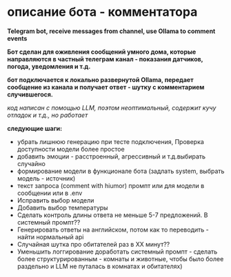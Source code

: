 # описание бота - комментатора
**Telegram bot, receive messages from channel, use Ollama to comment events**

**Бот сделан для оживления сообщений умного дома, которые направляются в частный телеграм канал - показания датчиков, погода, уведомления и т.д.**

**бот подключается к локально развернутой Ollama, передает сообщение из канала и получает ответ - шутку с комментарием случившегося.**

_код написан с помощью LLM, поэтом неоптимальный, содержит кучу отладок и т.д., но работает_

**следующие шаги:**

*   убрать лишнюю генерацию при тесте подключения, Проверка доступности модели более простое
*   добавить эмоции - расстроенный, агрессивный и т.д.выбирать случайно
*   формирование модели в функционале бота (задлать system, выбрать модель - источник)
*   текст запроса (comment with hiumor) промпт или для модели в сообщении или в .env
*   Исправить выбор модели
*   Добавить выбор температуры
*   Сделать контроль длины ответа не меньше 5-7 предложений. В системный промпт??
*   Генерировать ответы на английском, потом как то переводить - найти нормальный api
*   Случайная шутка про обитателей раз в ХХ минут??
*   Уменьшить логгирование доработать системный промпт - сделать более структурированным - комнаты и животные, чтобы было более раздельно и LLM не путалась в комнатах и обитателях)
